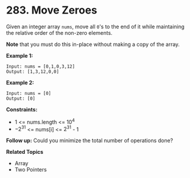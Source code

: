 # 283. Move Zeroes

Given an integer array `nums`, move all `0`'s to the end of it while maintaining the relative order of the non-zero elements.

**Note** that you must do this in-place without making a copy of the array.

 

**Example 1:**
```
Input: nums = [0,1,0,3,12]
Output: [1,3,12,0,0]
```
**Example 2:**
```
Input: nums = [0]
Output: [0]
```

**Constraints:**

- 1 <= nums.length <= $10^4$
- $-2^{31}$ <= nums[i] <= $2^{31}$ - 1
 

**Follow up:** Could you minimize the total number of operations done?


**Related Topics**
- Array
- Two Pointers
